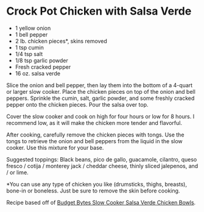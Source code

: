 Crock Pot Chicken with Salsa Verde
=====================

* 1 yellow onion
* 1 bell pepper
* 2 lb. chicken pieces*, skins removed
* 1 tsp cumin
* 1/4 tsp salt
* 1/8 tsp garlic powder
* Fresh cracked pepper
* 16 oz. salsa verde

Slice the onion and bell pepper, then lay them into the bottom of a 4-quart or larger slow cooker. Place the chicken pieces on top of the onion and bell peppers. Sprinkle the cumin, salt, garlic powder, and some freshly cracked pepper onto the chicken pieces. Pour the salsa over top.

Cover the slow cooker and cook on high for four hours or low for 8 hours. I recommend low, as it will make the chicken more tender and flavorful.

After cooking, carefully remove the chicken pieces with tongs. Use the tongs to retrieve the onion and bell peppers from the liquid in the slow cooker. Use this mixture for your base.

Suggested toppings: Black beans, pico de gallo, guacamole, cilantro, queso fresco / cotija / monterey jack / cheddar cheese, thinly sliced jalepenos, and / or lime.

*You can use any type of chicken you like (drumsticks, thighs, breasts), bone-in or boneless. Just be sure to remove the skin before cooking.

Recipe based off of [Budget Bytes Slow Cooker Salsa Verde Chicken Bowls](http://www.budgetbytes.com/2016/09/slow-cooker-salsa-verde-chicken/).

